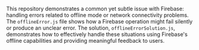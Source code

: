 This repository demonstrates a common yet subtle issue with Firebase: handling errors related to offline mode or network connectivity problems.  The `offlineError.js` file shows how a Firebase operation might fail silently or produce an unclear error.  The solution, `offlineErrorSolution.js`, demonstrates how to effectively handle these situations using Firebase's offline capabilities and providing meaningful feedback to users.